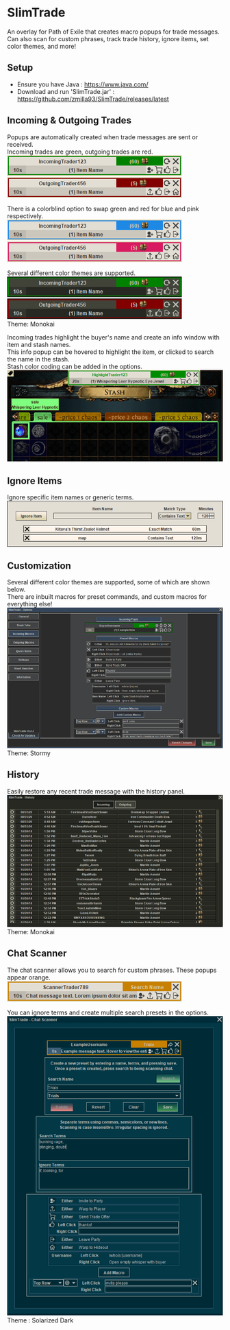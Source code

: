 # SlimTrade
An overlay for Path of Exile that creates macro popups for trade messages. Can also scan for custom phrases, track trade history, ignore items, set color themes, and more!<br>

## Setup
- Ensure you have Java : https://www.java.com/<br>
- Download and run 'SlimTrade.jar' : https://github.com/zmilla93/SlimTrade/releases/latest<br>

## Incoming & Outgoing Trades
Popups are automatically created when trade messages are sent or received.<br>
Incoming trades are green, outgoing trades are red.<br>
![](/src/main/resources/images/incoming-trade.png)<br>
![](/src/main/resources/images/outgoing-trade.png)<br>

There is a colorblind option to swap green and red for blue and pink respectively.<br>
![](/src/main/resources/images/incoming-trade-cb.png)<br>
![](/src/main/resources/images/outgoing-trade-cb.png)<br>

Several different color themes are supported.<br>
![](/src/main/resources/images/incoming-trade-dark.png)<br>
![](/src/main/resources/images/outgoing-trade-dark.png)<br>
Theme: Monokai<br>

Incoming trades highlight the buyer's name and create an info window with item and stash names.<br>
This info popup can be hovered to highlight the item, or clicked to search the name in the stash.<br>
Stash color coding can be added in the options.<br>
![](/src/main/resources/images/stash.png)<br>

## Ignore Items
Ignore specific item names or generic terms.<br>
![](/src/main/resources/images/ignore.png)<br>

## Customization
Several different color themes are supported, some of which are shown below.<br>
There are inbuilt macros for preset commands, and custom macros for everything else!<br>
![](/src/main/resources/images/macro-customizer.png)<br>
Theme: Stormy<br>

## History
Easily restore any recent trade message with the history panel.<br>
![](/src/main/resources/images/history.png)<br>
Theme: Monokai<br>

## Chat Scanner
The chat scanner allows you to search for custom phrases. These popups appear orange.<br>
![](/src/main/resources/images/scanner-message.png)<br>

You can ignore terms and create multiple search presets in the options.<br>
![](/src/main/resources/images/scanner-full.png)<br>
Theme : Solarized Dark<br>